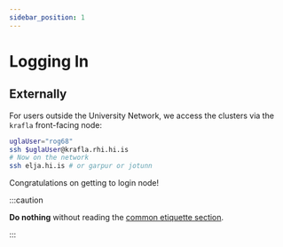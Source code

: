 ```yaml
---
sidebar_position: 1
---
```


# Logging In

## Externally
For users outside the University Network, we access the clusters via the `krafla` front-facing node:

```bash
uglaUser="rog68"
ssh $uglaUser@krafla.rhi.hi.is
# Now on the network
ssh elja.hi.is # or garpur or jotunn
```

Congratulations on getting to login node! 


:::caution

**Do nothing** without reading the [common etiquette section](common/02_etiquette).

:::
